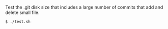 Test the .git disk size that includes a large number of commits that add and delete small file.


```shell
$ ./test.sh
```

